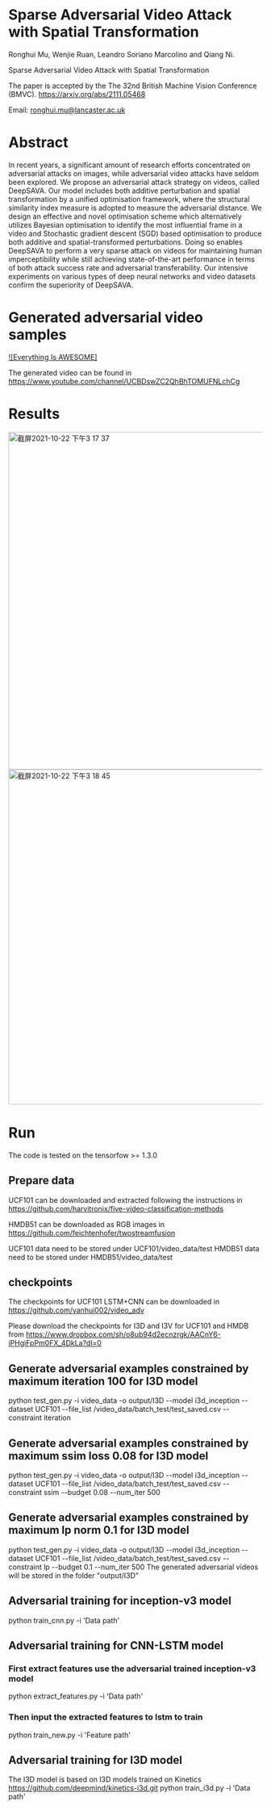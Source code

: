 # Sparse Adversarial Video Attack with Spatial Transformation
Ronghui Mu, Wenjie Ruan, Leandro Soriano Marcolino and Qiang Ni.

Sparse Adversarial Video Attack with Spatial Transformation

The paper is accepted by the The 32nd British Machine Vision Conference (BMVC).
https://arxiv.org/abs/2111.05468


Email: ronghui.mu@lancaster.ac.uk
# Abstract
In recent years, a significant amount of research efforts concentrated on adversarial attacks on images, while adversarial video attacks have seldom been explored. We propose an adversarial attack strategy on videos, called DeepSAVA.  Our model includes both additive perturbation and spatial transformation by a unified optimisation framework, where the structural similarity index measure is adopted to measure the adversarial distance. We design an effective and novel optimisation scheme which alternatively utilizes Bayesian optimisation to identify the most influential frame in a video and Stochastic gradient descent (SGD) based optimisation to produce both additive and spatial-transformed perturbations. Doing so enables DeepSAVA to perform a very sparse attack on videos for maintaining human imperceptibility while still achieving state-of-the-art performance in terms of both attack success rate and adversarial transferability. Our intensive experiments on various types of deep neural networks and video datasets confirm the superiority of DeepSAVA.

# Generated adversarial video samples


[![Everything Is AWESOME]](https://www.youtube.com/channel/UCBDswZC2QhBhTOMUFNLchCg)







The generated video can be found in https://www.youtube.com/channel/UCBDswZC2QhBhTOMUFNLchCg

# Results
<img width="669" alt="截屏2021-10-22 下午3 17 37" src="https://user-images.githubusercontent.com/41231651/138469948-196edeca-45d0-4268-8c21-0cab10ed5815.png">
<img width="664" alt="截屏2021-10-22 下午3 18 45" src="https://user-images.githubusercontent.com/41231651/138470150-7315272e-b960-4e07-acb2-a0d3cdf7660e.png">

# Run
The code is tested on the tensorfow >= 1.3.0
## Prepare data
UCF101 can be downloaded and extracted following the instructions in https://github.com/harvitronix/five-video-classification-methods

HMDB51 can be downloaded as RGB images in https://github.com/feichtenhofer/twostreamfusion

UCF101 data need to be  stored under UCF101/video_data/test 
HMDB51 data need to be stored under HMDB51/video_data/test
## checkpoints
The checkpoints for UCF101 LSTM+CNN can be downloaded in https://github.com/yanhui002/video_adv

Please download the checkpoints for I3D and  I3V for UCF101 and HMDB from https://www.dropbox.com/sh/o8ub94d2ecnzrgk/AACnY6-iPHgiFpPm0FX_4DkLa?dl=0


## Generate adversarial examples constrained by maximum iteration 100 for I3D model
python test_gen.py -i video_data -o output/I3D --model i3d_inception --dataset UCF101 --file_list /video_data/batch_test/test_saved.csv -- constraint iteration
## Generate adversarial examples constrained by maximum ssim loss 0.08 for I3D model 
python test_gen.py -i video_data -o output/I3D --model i3d_inception --dataset UCF101 --file_list /video_data/batch_test/test_saved.csv -- constraint ssim --budget 0.08 --num_iter 500
## Generate adversarial examples constrained by maximum lp norm 0.1 for I3D model
python test_gen.py -i video_data -o output/I3D --model i3d_inception --dataset UCF101 --file_list /video_data/batch_test/test_saved.csv --constraint lp --budget 0.1 --num_iter 500 
The generated adversarial videos will be stored in the folder "output/I3D"
## Adversarial training for inception-v3 model
python train_cnn.py -i 'Data path'
## Adversarial training for CNN-LSTM model
### First extract features use the adversarial trained inception-v3 model
python extract_features.py -i 'Data path'
### Then input the extracted features to lstm to train
python train_new.py -i 'Feature path'
## Adversarial training for I3D model
The I3D model is based on I3D models trained on Kinetics https://github.com/deepmind/kinetics-i3d.git
python train_i3d.py -i 'Data path'


